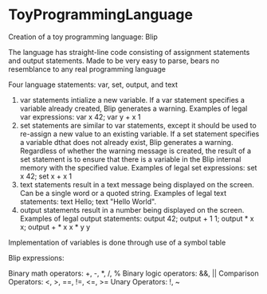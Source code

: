 # ToyProgrammingLanguage
Creation of a toy programming language: Blip

The language has straight-line code consisting of assignment statements and output statements. Made to be very easy to parse, bears no resemblance to any real programming language

Four language statements: var, set, output, and text
1. var statements intialize a new variable. If a var statement specifies a variable already created, Blip generates a warning. Examples of legal var expressions: var x 42; var y + x 1
2. set statements are similar to var statements, except it should be used to re-assign a new value to an existing variable. If a set statement specifies a variable dthat does not already exist, Blip generates a warning. Regardless of whether the warning message is created, the result of a set statement is to ensure that there is a variable in the Blip internal memory with the specified value. Examples of legal set expressions: set x 42; set x + x 1
3. text statements result in a text message being displayed on the screen. Can be a single word or a quoted string. Examples of legal text statements: text Hello; text "Hello World".
4. output statements result in a number being displayed on the screen. Examples of legal output statements: output 42; output + 1 1; output * x x; output + * x x * y y


Implementation of variables is done through use of a symbol table

Blip expressions: 

Binary math operators: +, -, *, /, %
Binary logic operators: &&, ||
Comparison Operators: <, >, ==, !=, <=, >= Unary Operators: !, ~
